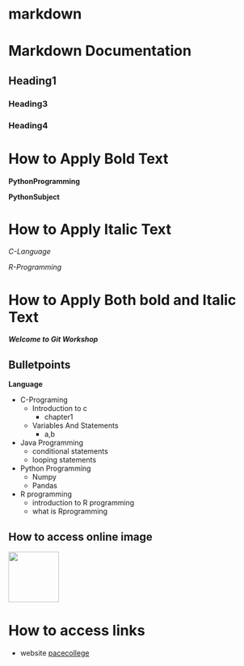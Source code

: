 # markdown


# Markdown Documentation

## Heading1

### Heading3

### Heading4

# How to Apply Bold Text

**PythonProgramming**

__PythonSubject__

# How to Apply Italic Text

*C-Language*

_R-Programming_

# How to Apply Both bold and Italic Text

***Welcome to Git Workshop***

## Bulletpoints

**Language**

+ C-Programing
  + Introduction to c
    - chapter1
  + Variables And Statements
    - a,b
+ Java Programming
  + conditional statements
  + looping statements
+ Python Programming
  + Numpy
  + Pandas
+ R programming
  + introduction to R programming
  + what is Rprogramming

## How to access online image

<img src="https://4.img-dpreview.com/files/p/E~TS590x0~articles/3925134721/0266554465.jpegy" height=100px widht=100px>

# How to access links
+ website [pacecollege](https://pace.ac.in)
